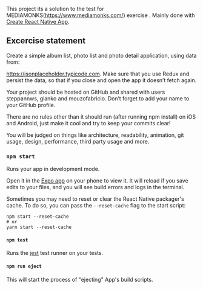 
This project its a solution to the test for MEDIAMONKS(https://www.mediamonks.com/) exercise .
Mainly done with [Create React Native App](https://github.com/react-community/create-react-native-app).

## Excercise statement

Create a simple album list, photo list and photo detail application, using data from:

https://jsonplaceholder.typicode.com. Make sure that you use Redux and persist the data, so that if you close and open the app it doesn’t fetch again.

Your project should be hosted on GitHub and shared with users steppannws, gianko and mouzofabricio​. Don’t forget to add your name to your GitHub profile. 

There are no rules other than it should run (after running npm install) on iOS and Android, just make it cool and try to keep your commits clear!

You will be judged on things like architecture, readability, animation, git usage, design, performance, third party usage and more.


### `npm start`

Runs your app in development mode.

Open it in the [Expo app](https://expo.io) on your phone to view it. It will reload if you save edits to your files, and you will see build errors and logs in the terminal.

Sometimes you may need to reset or clear the React Native packager's cache. To do so, you can pass the `--reset-cache` flag to the start script:

```
npm start --reset-cache
# or
yarn start --reset-cache
```

#### `npm test`

Runs the [jest](https://github.com/facebook/jest) test runner on your tests.

#### `npm run eject`

This will start the process of "ejecting" App's build scripts. 
